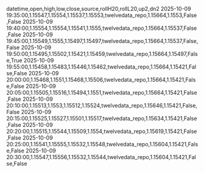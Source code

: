 datetime,open,high,low,close,source,rollH20,rollL20,up2,dn2
2025-10-09 19:35:00,1.15547,1.15554,1.15537,1.15553,twelvedata_repo,1.15664,1.1553,False,False
2025-10-09 19:40:00,1.15554,1.15554,1.15541,1.1555,twelvedata_repo,1.15664,1.15537,False,False
2025-10-09 19:45:00,1.15549,1.1555,1.15497,1.15497,twelvedata_repo,1.15664,1.15537,False,False
2025-10-09 19:50:00,1.15495,1.15502,1.15421,1.15459,twelvedata_repo,1.15664,1.15497,False,True
2025-10-09 19:55:00,1.15458,1.15483,1.15446,1.15462,twelvedata_repo,1.15664,1.15421,False,False
2025-10-09 20:00:00,1.15468,1.1551,1.15468,1.15506,twelvedata_repo,1.15664,1.15421,False,False
2025-10-09 20:05:00,1.15505,1.15516,1.15494,1.1551,twelvedata_repo,1.15664,1.15421,False,False
2025-10-09 20:10:00,1.15513,1.1553,1.15512,1.15524,twelvedata_repo,1.15646,1.15421,False,False
2025-10-09 20:15:00,1.15525,1.15527,1.15501,1.15517,twelvedata_repo,1.15634,1.15421,False,False
2025-10-09 20:20:00,1.15515,1.15544,1.15509,1.1554,twelvedata_repo,1.15619,1.15421,False,False
2025-10-09 20:25:00,1.15541,1.15555,1.15532,1.15548,twelvedata_repo,1.15604,1.15421,False,False
2025-10-09 20:30:00,1.15547,1.15556,1.15532,1.15544,twelvedata_repo,1.15604,1.15421,False,False
